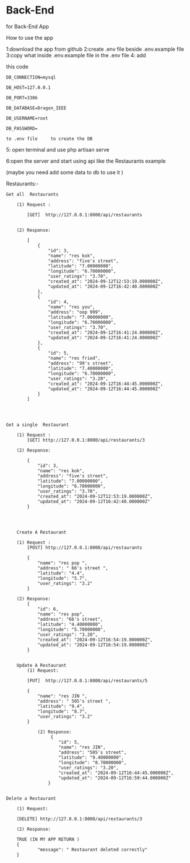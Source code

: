 # Back-End
for Back-End App


How to use the app 

1:download the app from github
2:create .env file  beside  .env.example file 
3:copy what inside  .env.example file  in the .env file
4: add 

this code

    DB_CONNECTION=mysql

    DB_HOST=127.0.0.1

    DB_PORT=3306

    DB_DATABASE=Dragon_IEEE

    DB_USERNAME=root

    DB_PASSWORD=

    to .env file     to create the DB

5: open terminal  and use php artisan serve 

6:open the server and start using api like the Restaurants example

(maybe you need add some data to db to use it )






Restaurants:-

    Get all  Restaurants

        (1) Request :

            [GET]  http://127.0.0.1:8000/api/restaurants


        (2) Response:

            [
                {
                    "id": 3,
                    "name": "res kok",
                    "address": "five's street",
                    "latitude": "7.00000000",
                    "longitude": "6.70000000",
                    "user_ratings": "3.70",
                    "created_at": "2024-09-12T12:53:19.000000Z",
                    "updated_at": "2024-09-12T16:42:40.000000Z"
                },
                {
                    "id": 4,
                    "name": "res you",
                    "address": "oop 999",
                    "latitude": "7.00000000",
                    "longitude": "6.70000000",
                    "user_ratings": "3.70",
                    "created_at": "2024-09-12T16:41:24.000000Z",
                    "updated_at": "2024-09-12T16:41:24.000000Z"
                },
                {
                    "id": 5,
                    "name": "res fried",
                    "address": "99's street",
                    "latitude": "7.40000000",
                    "longitude": "6.70000000",
                    "user_ratings": "3.20",
                    "created_at": "2024-09-12T16:44:45.000000Z",
                    "updated_at": "2024-09-12T16:44:45.000000Z"
                }
            ]




    Get a single  Restaurant

        (1) Request : 
            [GET] http://127.0.0.1:8000/api/restaurants/3

        (2) Response:

            {
                "id": 3,
                "name": "res kok",
                "address": "five's street",
                "latitude": "7.00000000",
                "longitude": "6.70000000",
                "user_ratings": "3.70",
                "created_at": "2024-09-12T12:53:19.000000Z",
                "updated_at": "2024-09-12T16:42:40.000000Z"
            }




        Create A Restaurant

        (1) Request : 
            [POST] http://127.0.0.1:8000/api/restaurants

            {
                "name": "res pop ",
                "address": " 66's street ",
                "latitude": "4.4",
                "longitude": "5.7",
                "user_ratings": "3.2"
            }
        
        (2) Response:
            {
                "id": 6,
                "name": "res pop",
                "address": "66's street",
                "latitude": "4.40000000",
                "longitude": "5.70000000",
                "user_ratings": "3.20",
                "created_at": "2024-09-12T16:54:19.000000Z",
                "updated_at": "2024-09-12T16:54:19.000000Z"
            }


        Update A Restaurant 
            (1) Request: 

            [PUT]  http://127.0.0.1:8000/api/restaurants/5

            {
                "name": "res JIN ",
                "address": " 505's street ",
                "latitude": "9.4",
                "longitude": "8.7",
                "user_ratings": "3.2"
            }

                (2) Response:
                     {
                        "id": 5,
                        "name": "res JIN",
                        "address": "505's street",
                        "latitude": "9.40000000",
                        "longitude": "8.70000000",
                        "user_ratings": "3.20",
                        "created_at": "2024-09-12T16:44:45.000000Z",
                        "updated_at": "2024-09-12T16:59:44.000000Z"
                    }


    Delete a Restaurant

        (1) Request: 

        [DELETE] http://127.0.0.1:8000/api/restaurants/3

        (2) Response:

        TRUE (IN MY APP RETURN )
        {
                "message": " Restaurant deleted correctly"
        }

